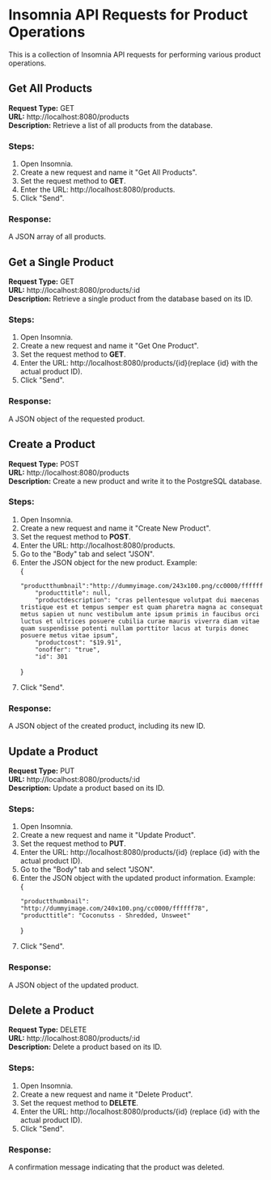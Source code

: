 # Insomnia API Requests for Product Operations

This is a collection of Insomnia API requests for performing various product operations.

## Get All Products

**Request Type:** GET  
**URL:** http://localhost:8080/products  
**Description:** Retrieve a list of all products from the database.

### Steps:

<ol>
<li>Open Insomnia.</li>
<li>Create a new request and name it "Get All Products".</li>
<li>Set the request method to <b>GET</b>.</li>
<li>Enter the URL: http://localhost:8080/products.</li>
<li>Click "Send".</li>
</ol>

### Response:

A JSON array of all products.

## Get a Single Product

**Request Type:** GET  
**URL:** http://localhost:8080/products/:id  
**Description:** Retrieve a single product from the database based on its ID.

### Steps:

<ol>
<li>Open Insomnia.</li>
<li>Create a new request and name it "Get One Product".</li>
<li>Set the request method to <b>GET</b>.</li>
<li>Enter the URL: http://localhost:8080/products/{id}(replace {id} with the actual product ID).</li>
<li>Click "Send".</li>
</ol>

### Response:

A JSON object of the requested product.

## Create a Product

**Request Type:** POST  
**URL:** http://localhost:8080/products  
**Description:** Create a new product and write it to the PostgreSQL database.

### Steps:

<ol>
<li>Open Insomnia.</li>
<li>Create a new request and name it "Create New Product".</li>
<li>Set the request method to <b>POST</b>.</li>
<li>Enter the URL: http://localhost:8080/products.</li>
<li>Go to the "Body" tab and select "JSON".</li>
<li>Enter the JSON object for the new product. Example:</li>  
{  
    
	"productthumbnail":"http://dummyimage.com/243x100.png/cc0000/ffffff",
		"producttitle": null,
		"productdescription": "cras pellentesque volutpat dui maecenas tristique est et tempus semper est quam pharetra magna ac consequat metus sapien ut nunc vestibulum ante ipsum primis in faucibus orci luctus et ultrices posuere cubilia curae mauris viverra diam vitae quam suspendisse potenti nullam porttitor lacus at turpis donec posuere metus vitae ipsum",
		"productcost": "$19.91",
		"onoffer": "true",
		"id": 301
}  
<li>Click "Send".</li>
</ol>

### Response:

A JSON object of the created product, including its new ID.

## Update a Product

**Request Type:** PUT  
**URL:** http://localhost:8080/products/:id  
**Description:** Update a product based on its ID.

### Steps:

<ol>
<li>Open Insomnia.</li>
<li>Create a new request and name it "Update Product".</li>
<li>Set the request method to <b>PUT</b>.</li>
<li>Enter the URL:  http://localhost:8080/products/{id} (replace {id} with the actual product ID).</li>
<li>Go to the "Body" tab and select "JSON".</li>
<li>Enter the JSON object with the updated product information. Example:</li>  
{

    "productthumbnail": "http://dummyimage.com/240x100.png/cc0000/ffffff78",
    "producttitle": "Coconutss - Shredded, Unsweet"

}

<li>Click "Send".</li>
</ol>

### Response:

A JSON object of the updated product.

## Delete a Product

**Request Type:** DELETE  
**URL:** http://localhost:8080/products/:id  
**Description:** Delete a product based on its ID.

### Steps:

<ol>
<li>Open Insomnia.</li>
<li>Create a new request and name it "Delete Product".</li>
<li>Set the request method to <b>DELETE</b>.</li>
<li>Enter the URL:  http://localhost:8080/products/{id} (replace {id} with the actual product ID).</li>
<li>Click "Send".</li>
</ol>

### Response:

A confirmation message indicating that the product was deleted.
